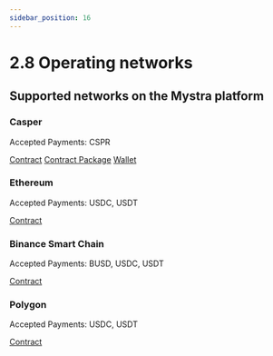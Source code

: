 ```yaml
---
sidebar_position: 16
---
```


# 2.8 Operating networks

## Supported networks on the Mystra platform

### Casper
Accepted Payments: CSPR

<a href="https://cspr.live/contract/511ee128bb963ebea34fcfb789f36a6d61d8062307218c9c5e3e8d8bc7f595f8">Contract</a>
<a href="https://cspr.live/contract-package/9ec6171a9d23d9130f425f6d5cb51f33e64c77d29753656e025bab5c5315bd2d">Contract Package</a>
<a href="https://cspr.live/account/020377bc3ad54b5505971e001044ea822a3f6f307f8dc93fa45a05b7463c0a053bed">Wallet</a>

### Ethereum
Accepted Payments: USDC, USDT

<a href="https://etherscan.io/address/0x18b9F2EBA21FD61902622d6883BC068385Fb551D">Contract</a>

### Binance Smart Chain
Accepted Payments: BUSD, USDC, USDT

<a href="https://bscscan.com/address/0x18b9F2EBA21FD61902622d6883BC068385Fb551D">Contract</a>

### Polygon
Accepted Payments: USDC, USDT

<a href="https://polygonscan.com/address/0x18b9F2EBA21FD61902622d6883BC068385Fb551D">Contract</a>
